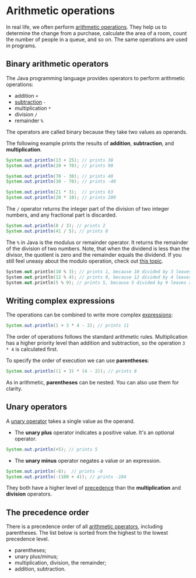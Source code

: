 # Arithmetic operations

In real life, we often perform [arithmetic operations](https://hyperskill.org/learn/step/3519). They help us to determine the change from a purchase, calculate the area of a room, count the number of people in a queue, and so on. The same operations are used in programs.

## Binary arithmetic operators

The Java programming language provides operators to perform arithmetic operations:

- addition `+`
- [subtraction](https://hyperskill.org/learn/step/3519) `-`
- multiplication `*`
- division `/`
- remainder `%`

The operators are called binary because they take two values as operands.

The following example prints the results of **addition**, **subtraction**, and **multiplication**.

```java
System.out.println(13 + 25); // prints 38
System.out.println(20 + 70); // prints 90

System.out.println(70 - 30); // prints 40
System.out.println(30 - 70); // prints -40

System.out.println(21 * 3);  // prints 63
System.out.println(20 * 10); // prints 200
```

The `/` operator returns the integer part of the division of two integer numbers, and any fractional part is discarded.

```java
System.out.println(8 / 3); // prints 2
System.out.println(41 / 5); // prints 8
```

The `%` in Java is the modulus or remainder operator. It returns the remainder of the division of two numbers. Note, that when the dividend is less than the divisor, the quotient is zero and the remainder equals the dividend. If you still feel uneasy about the modulo operation, check out [this topic](https://hyperskill.org/learn/step/10586).

```kotlin
System.out.println(10 % 3); // prints 1, because 10 divided by 3 leaves a remainder of 1
System.out.println(12 % 4); // prints 0, because 12 divided by 4 leaves no remainder
System.out.println(5 % 9); // prints 5, because 5 divided by 9 leaves a remainder of 5
```

## Writing complex expressions

The operations can be combined to write more complex [expressions](https://hyperskill.org/learn/step/3519):

```java
System.out.println(1 + 3 * 4 - 2); // prints 11
```

The order of operations follows the standard arithmetic rules. Multiplication has a higher priority level than addition and subtraction, so the operation `3 * 4` is calculated first.

To specify the order of execution we can use **parentheses**:

```java
System.out.println((1 + 3) * (4 - 2)); // prints 8
```

As in arithmetic, **parentheses** can be nested. You can also use them for clarity.

## Unary operators

A [unary operator](https://hyperskill.org/learn/step/3519) takes a single value as the operand.

- The **unary plus** operator indicates a positive value. It's an optional operator.

```java
System.out.println(+5); // prints 5
```



- The **unary minus** operator negates a value or an expression.

```java
System.out.println(-8);  // prints -8
System.out.println(-(100 + 4)); // prints -104
```

They both have a higher level of [precedence](https://hyperskill.org/learn/step/3519) than the **multiplication** and **division** operators.

## The precedence order

There is a precedence order of all [arithmetic operators](https://hyperskill.org/learn/step/3519), including parentheses. The list below is sorted from the highest to the lowest precedence level.

- parentheses;
- unary plus/minus;
- multiplication, division, the remainder;
- addition, subtraction.